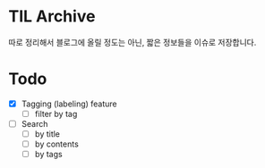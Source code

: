 # TIL Archive

따로 정리해서 블로그에 올릴 정도는 아닌, 짧은 정보들을 이슈로 저장합니다.

# Todo
- [x] Tagging (labeling) feature
  + [ ] filter by tag
- [ ] Search 
  + [ ] by title
  + [ ] by contents
  + [ ] by tags 
